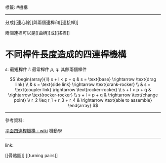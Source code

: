 標籤: #機構 

---

分成[[連心線]]與兩個連桿和[[連接桿]]

兩個連桿可以是[[曲柄]]或[[搖桿]]

# 不同桿件長度造成的四連桿機構

$s$: 最短桿件
$l$: 最常桿件
$p$, $q$: 其餘兩個桿件

$$
\begin{array}{ll}
	s + l < p + q & s = \text{base} \rightarrow \text{drag link} \\
	 & s = \text{side link} \rightarrow \text{crank-rocker} \\
	 & s = \text{coupler link} \rightarrow \text{rocker-rocker} \\
	 s + l > p + q & \rightarrow \text{rocker-rocker} \\
	 s + l = p + q & \rightarrow \text{change point} \\
	 r_2 \leq r_1 + r_3 + r_4 & \rightarrow \text{able to assemble}
\end{array}
$$

---

參考資料:

[平面四連桿機構 - wiki](https://zh.wikipedia.org/wiki/%E5%B9%B3%E9%9D%A2%E5%9B%9B%E6%9D%86%E6%9C%BA%E6%9E%84)
機動學

---

link:

[[骨骼圖]]
[[turning pairs]]
